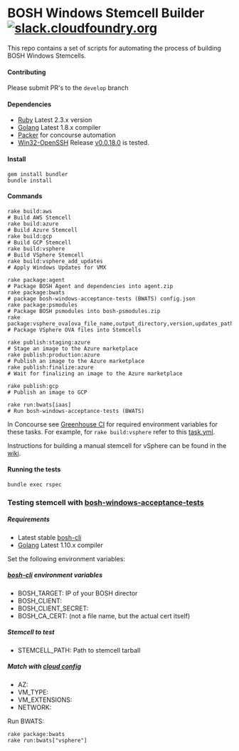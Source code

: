 # BOSH Windows Stemcell Builder [![slack.cloudfoundry.org](https://slack.cloudfoundry.org/badge.svg)](https://slack.cloudfoundry.org)

This repo contains a set of scripts for automating the process of building BOSH Windows Stemcells.

#### Contributing
Please submit PR's to the `develop` branch

#### Dependencies

* [Ruby](https://www.ruby-lang.org/en/downloads/) Latest 2.3.x version
* [Golang](https://golang.org/dl/) Latest 1.8.x compiler
* [Packer](https://www.packer.io/downloads.html) for concourse automation
* [Win32-OpenSSH](https://github.com/PowerShell/Win32-OpenSSH) Release [v0.0.18.0](https://github.com/PowerShell/Win32-OpenSSH/releases/tag/v0.0.18.0) is tested.

#### Install

```
gem install bundler
bundle install
```

#### Commands
```
rake build:aws                                                                 # Build AWS Stemcell
rake build:azure                                                               # Build Azure Stemcell
rake build:gcp                                                                 # Build GCP Stemcell
rake build:vsphere                                                             # Build VSphere Stemcell
rake build:vsphere_add_updates                                                 # Apply Windows Updates for VMX

rake package:agent                                                             # Package BOSH Agent and dependencies into agent.zip
rake package:bwats                                                             # package bosh-windows-acceptance-tests (BWATS) config.json
rake package:psmodules                                                         # Package BOSH psmodules into bosh-psmodules.zip
rake package:vsphere_ova[ova_file_name,output_directory,version,updates_path]  # Package VSphere OVA files into Stemcells

rake publish:staging:azure                                                     # Stage an image to the Azure marketplace
rake publish:production:azure                                                  # Publish an image to the Azure marketplace
rake publish:finalize:azure                                                    # Wait for finalizing an image to the Azure marketplace

rake publish:gcp                                                               # Publish an image to GCP

rake run:bwats[iaas]                                                           # Run bosh-windows-acceptance-tests (BWATS)
```

In Concourse see [Greenhouse CI](https://github.com/cloudfoundry-incubator/greenhouse-ci/tree/master/bosh-windows-stemcell-builder) for required environment variables for these tasks. For example, for `rake build:vsphere` refer to this [task.yml](https://github.com/cloudfoundry-incubator/greenhouse-ci/blob/master/bosh-windows-stemcell-builder/create-vsphere-stemcell-from-vmx/task.yml).

Instructions for building a manual stemcell for vSphere can be found in the [wiki](https://github.com/cloudfoundry-incubator/bosh-windows-stemcell-builder/wiki/Creating-a-vSphere-Stemcell-by-Hand).

#### Running the tests
```
bundle exec rspec
```

### Testing stemcell with [bosh-windows-acceptance-tests](https://github.com/cloudfoundry-incubator/bosh-windows-acceptance-tests)

##### Requirements

* Latest stable [bosh-cli](https://bosh.io/docs/cli-v2.html)
* [Golang](https://golang.org/dl/) Latest 1.10.x compiler

Set the following environment variables:

##### [bosh-cli](https://github.com/cloudfoundry/bosh-cli) environment variables
- BOSH_TARGET: IP of your BOSH director
- BOSH_CLIENT:
- BOSH_CLIENT_SECRET:
- BOSH_CA_CERT: (not a file name, but the actual cert itself)

##### Stemcell to test
- STEMCELL_PATH: Path to stemcell tarball

##### Match with [cloud config](https://bosh.io/docs/cloud-config.html)
- AZ:
- VM_TYPE:
- VM_EXTENSIONS:
- NETWORK:

Run BWATS:

```
rake package:bwats
rake run:bwats["vsphere"]
```
